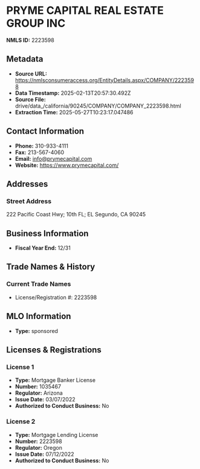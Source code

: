 # PRYME CAPITAL REAL ESTATE GROUP INC

**NMLS ID:** 2223598

## Metadata
- **Source URL:** https://nmlsconsumeraccess.org/EntityDetails.aspx/COMPANY/2223598
- **Data Timestamp:** 2025-02-13T20:57:30.492Z
- **Source File:** drive/data_/california/90245/COMPANY/COMPANY_2223598.html
- **Extraction Time:** 2025-05-27T10:23:17.047486

## Contact Information
- **Phone:** 310-933-4111
- **Fax:** 213-567-4060
- **Email:** info@prymecapital.com
- **Website:** https://www.prymecapital.com/

## Addresses
### Street Address
222 Pacific Coast Hwy; 10th FL; EL Segundo, CA 90245

## Business Information
- **Fiscal Year End:** 12/31

## Trade Names & History
### Current Trade Names
- License/Registration #: 2223598

## MLO Information
- **Type:** sponsored

## Licenses & Registrations

### License 1
- **Type:** Mortgage Banker License
- **Number:** 1035467
- **Regulator:** Arizona
- **Issue Date:** 03/07/2022
- **Authorized to Conduct Business:** No

### License 2
- **Type:** Mortgage Lending License
- **Number:** 2223598
- **Regulator:** Oregon
- **Issue Date:** 07/12/2022
- **Authorized to Conduct Business:** No
